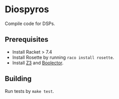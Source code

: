 # Diospyros

Compile code for DSPs.

## Prerequisites

- Install Racket > 7.4
- Install Rosette by running `raco install rosette`.
- Install [Z3][] and [Boolector][].

[z3]: https://github.com/Z3Prover/z3
[boolector]: https://github.com/Boolector/boolector

## Building

Run tests by `make test`.

